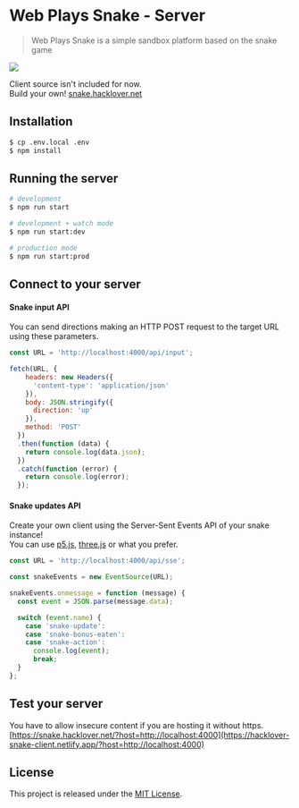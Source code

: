 # Web Plays Snake - Server

> Web Plays Snake is a simple sandbox platform based on the snake game

<img src="https://i.imgur.com/otfovv0.png" />

Client source isn't included for now.  
Build your own! [snake.hacklover.net](https://hacklover-snake-client.netlify.app)

## Installation

```bash
$ cp .env.local .env
$ npm install
```

## Running the server

```bash
# development
$ npm run start

# development + watch mode
$ npm run start:dev

# production mode
$ npm run start:prod
```

## Connect to your server

#### Snake input API
You can send directions making an HTTP POST request to the target URL using these parameters.

```js
const URL = 'http://localhost:4000/api/input';

fetch(URL, {
    headers: new Headers({
      'content-type': 'application/json'
    }),
    body: JSON.stringify({
      direction: 'up'
    }),
    method: 'POST'
  })
  .then(function (data) {
    return console.log(data.json);
  })
  .catch(function (error) {
    return console.log(error);
  });
```

#### Snake updates API
Create your own client using the Server-Sent Events API of your snake instance!  
You can use [p5.js](https://p5js.org), [three.js](https://threejs.org) or what you prefer.

```js
const URL = 'http://localhost:4000/api/sse';

const snakeEvents = new EventSource(URL);

snakeEvents.onmessage = function (message) {
  const event = JSON.parse(message.data);

  switch (event.name) {
    case 'snake-update':
    case 'snake-bonus-eaten':
    case 'snake-action':
      console.log(event);
      break;
  }
};
```

## Test your server
You have to allow insecure content if you are hosting it without https.  
[https://snake.hacklover.net/?host=http://localhost:4000](https://hacklover-snake-client.netlify.app/?host=http://localhost:4000)

## License

This project is released under the [MIT License](LICENSE).
